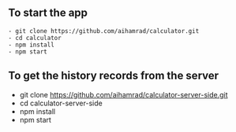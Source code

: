 ## To start the app 
    - git clone https://github.com/aihamrad/calculator.git
    - cd calculator
    - npm install
    - npm start

## To get the history records from the server
 - git clone https://github.com/aihamrad/calculator-server-side.git
 - cd calculator-server-side
 - npm install
 - npm start